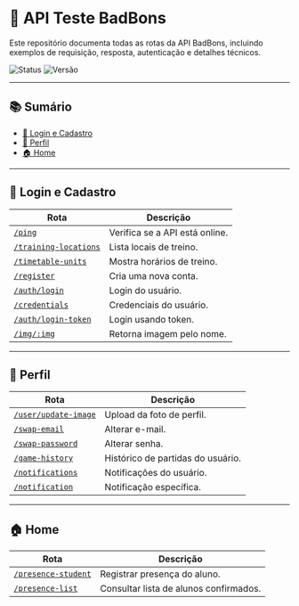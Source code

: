 # 🚀 API Teste BadBons

Este repositório documenta todas as rotas da API BadBons, incluindo exemplos de requisição, resposta, autenticação e detalhes técnicos.

![Status](https://img.shields.io/badge/status-em%20desenvolvimento-yellow)
![Versão](https://img.shields.io/badge/versão-1.0.0-blue)

---

## 📚 Sumário
- [🔐 Login e Cadastro](#-login-e-cadastro)
- [👤 Perfil](#-perfil)
- [🏠 Home](#-home)

---

## 🔐 Login e Cadastro
| Rota                                                                      | Descrição                                                                 |
|---------------------------------------------------------------------------|---------------------------------------------------------------------------|
| [`/ping`](sections/wellcome#ping)                                         | Verifica se a API está online.                                            |
| [`/training-locations`](sections/wellcome#training-locations)             | Lista locais de treino.                                                   |
| [`/timetable-units`](sections/wellcome#timetable-units)                   | Mostra horários de treino.                                                |
| [`/register`](sections/wellcome#register)                                 | Cria uma nova conta.                                                      |
| [`/auth/login`](sections/wellcome#/auth/login-token)                      | Login do usuário.                                                         |
| [`/credentials`](sections/wellcome#credentials)                           | Credenciais do usuário.                                                   |
| [`/auth/login-token`](sections/wellcome#/auth/login-token)                | Login usando token.                                                       |
| [`/img/:img`](sections/wellcome#img)                                      | Retorna imagem pelo nome.                                                 |

---

## 👤 Perfil
| Rota                                                                      | Descrição                                                                 |
|---------------------------------------------------------------------------|---------------------------------------------------------------------------|
| [`/user/update-image`](sections/profile#/user/update-image)               | Upload da foto de perfil.                                                 |
| [`/swap-email`](sections/profile#swap-email)                              | Alterar e-mail.                                                           |
| [`/swap-password`](sections/profile#swap-password)                        | Alterar senha.                                                            |
| [`/game-history`](sections/profile#game-history)                          | Histórico de partidas do usuário.                                         |
| [`/notifications`](sections/profile#notifications)                        | Notificações do usuário.                                                  |
| [`/notification`](sections/profile#notification)                          | Notificação específica.                                                   |

---

## 🏠 Home
| Rota                                                                      | Descrição                                                                 |
|---------------------------------------------------------------------------|---------------------------------------------------------------------------|
| [`/presence-student`](sections/home#presence-student)                     | Registrar presença do aluno.                                              |
| [`/presence-list`](sections/home#presence-list)                           | Consultar lista de alunos confirmados.                                    |